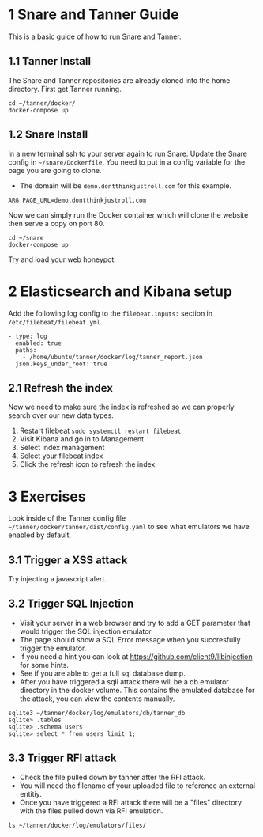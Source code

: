 # 1 Snare and Tanner Guide
This is a basic guide of how to run Snare and Tanner.

## 1.1 Tanner Install
The Snare and Tanner repositories are already cloned into the home directory. First get Tanner running.
```
cd ~/tanner/docker/
docker-compose up
```

## 1.2 Snare Install
In a new terminal ssh to your server again to run Snare. Update the Snare config in `~/snare/Dockerfile`. You need to put in a config variable for the page you are going to clone.
- The domain will be `demo.dontthinkjustroll.com` for this example.
```
ARG PAGE_URL=demo.dontthinkjustroll.com
```

Now we can simply run the Docker container which will clone the website then serve a copy on port 80.
```
cd ~/snare
docker-compose up
```

Try and load your web honeypot.

# 2 Elasticsearch and Kibana setup
Add the following log config to the `filebeat.inputs:` section in `/etc/filebeat/filebeat.yml`.
```
- type: log
  enabled: true
  paths:
    - /home/ubuntu/tanner/docker/log/tanner_report.json
  json.keys_under_root: true
```

## 2.1 Refresh the index
Now we need to make sure the index is refreshed so we can properly search over our new data types.
1. Restart filebeat `sudo systemctl restart filebeat`
2. Visit Kibana and go in to Management
3. Select index management
4. Select your filebeat index
5. Click the refresh icon to refresh the index.

# 3 Exercises
Look inside of the Tanner config file `~/tanner/docker/tanner/dist/config.yaml` to see what emulators we have enabled by default.

## 3.1 Trigger a XSS attack
Try injecting a javascript alert.

## 3.2 Trigger SQL Injection
- Visit your server in a web browser and try to add a GET parameter that would trigger the SQL injection emulator.
- The page should show a SQL Error message when you succresfully trigger the emulator.
- If you need a hint you can look at https://github.com/client9/libinjection for some hints.
- See if you are able to get a full sql database dump.
- After you have triggered a sqli attack there will be a db emulator directory in the docker volume. This contains the emulated database for the attack, you can view the contents manually.

```
sqlite3 ~/tanner/docker/log/emulators/db/tanner_db
sqlite> .tables
sqlite> .schema users
sqlite> select * from users limit 1;
```

## 3.3 Trigger RFI attack
- Check the file pulled down by tanner after the RFI attack.
- You will need the filename of your uploaded file to reference an external entitiy.
- Once you have triggered a RFI attack there will be a "files" directory with the files pulled down via RFI emulation.

```
ls ~/tanner/docker/log/emulators/files/
```

